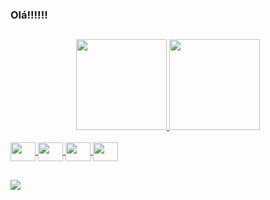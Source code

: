### Olá!!!!!!

##
 
<div align="center">
  <a href="https://github.com/crismassaneiro/">
  <img height="145em" src="https://github-readme-stats.vercel.app/api?username=crismassaneiro&show_icons=false&theme=chartreuse-dark&include_all_commits=true&count_private=true"/>
  <img height="145em" src="https://github-readme-stats.vercel.app/api/top-langs/?username=crismassaneiro&layout=compact&langs_count=7&theme=merko"/>
   
</div>
<div style="display: inline_block"><br>
  <img align="center"  height="30" width="40" src="https://cdn.jsdelivr.net/gh/devicons/devicon/icons/kotlin/kotlin-original.svg">
  <img align="center"  height="30" width="40" src="https://cdn.jsdelivr.net/gh/devicons/devicon/icons/java/java-original.svg">
  <img align="center"  height="30" width="40" src="https://cdn.jsdelivr.net/gh/devicons/devicon/icons/android/android-original.svg" />
  <img align="center"  height="30" width="40" src="https://cdn.jsdelivr.net/gh/devicons/devicon/icons/androidstudio/androidstudio-original.svg" />      
</div>
  
  ##
 
<div> 
  <a href="https://www.linkedin.com/in/cristian-massaneiro-aa295520b/" target="_blank"><img src="https://img.shields.io/badge/-LinkedIn-%230077B5?style=for-the-badge&logo=linkedin&logoColor=white" target="_blank"></a>
</div>
